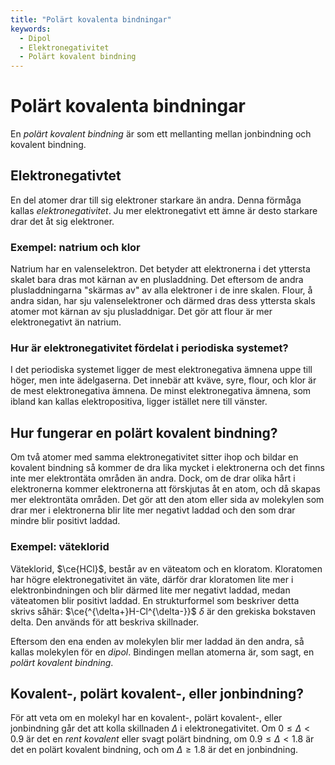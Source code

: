 ```yaml
---
title: "Polärt kovalenta bindningar"
keywords:
  - Dipol
  - Elektronegativitet
  - Polärt kovalent bindning
---
```


# Polärt kovalenta bindningar
En _polärt kovalent bindning_ är som ett mellanting mellan jonbindning och kovalent bindning.

## Elektronegativtet
En del atomer drar till sig elektroner starkare än andra. Denna förmåga kallas _elektronegativitet_. Ju mer elektronegativt ett ämne är desto starkare drar det åt sig elektroner.

### Exempel: natrium och klor
Natrium har en valenselektron. Det betyder att elektronerna i det yttersta skalet bara dras mot kärnan av en plusladdning. Det eftersom de andra plusladdningarna "skärmas av" av alla elektroner i de inre skalen. Flour, å andra sidan, har sju valenselektroner och därmed dras dess yttersta skals atomer mot kärnan av sju plusladdnigar. Det gör att flour är mer elektronegativt än natrium.

### Hur är elektronegativitet fördelat i periodiska systemet?
I det periodiska systemet ligger de mest elektronegativa ämnena uppe till höger, men inte ädelgaserna. Det innebär att kväve, syre, flour, och klor är de mest elektronegativa ämnena. De minst elektronegativa ämnena, som ibland kan kallas elektropositiva, ligger istället nere till vänster.

## Hur fungerar en polärt kovalent bindning?
Om två atomer med samma elektronegativitet sitter ihop och bildar en kovalent bindning så kommer de dra lika mycket i elektronerna och det finns inte mer elektrontäta områden än andra. Dock, om de drar olika hårt i elektronerna kommer elektronerna att förskjutas åt en atom, och då skapas mer elektrontäta områden. Det gör att den atom eller sida av molekylen som drar mer i elektronerna blir lite mer negativt laddad och den som drar mindre blir positivt laddad.

### Exempel: väteklorid
Väteklorid, $\ce{HCl}$, består av en väteatom och en kloratom. Kloratomen har högre elektronegativitet än väte, därför drar kloratomen lite mer i elektronbindningen och blir därmed lite mer negativt laddad, medan väteatomen blir positivt laddad. En strukturformel som beskriver detta skrivs såhär: $\ce{^{\delta+}H-Cl^{\delta-}}$
$\delta$ är den grekiska bokstaven delta. Den används för att beskriva skillnader.

Eftersom den ena enden av molekylen blir mer laddad än den andra, så kallas molekylen för en _dipol_. Bindingen mellan atomerna är, som sagt, en _polärt kovalent bindning_.

## Kovalent-, polärt kovalent-, eller jonbindning?
För att veta om en molekyl har en kovalent-, polärt kovalent-, eller jonbindning går det att kolla skillnaden $\Delta$ i elektronegativitet. Om $0 \le \Delta \lt 0.9$ är det en _rent kovalent_ eller svagt polärt bindning, om $0.9 \le \Delta \lt 1.8$ är det en polärt kovalent bindning, och om $\Delta \ge 1.8$ är det en jonbindning.